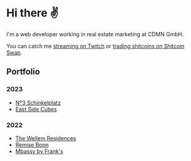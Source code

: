# Hi there ✌️

I'm a web developer working in real estate marketing at CDMN GmbH.

You can catch me [streaming on Twitch](https://twitch.tv/@einbuhrmi) or [trading shitcoins on Shitcoin Swap](https://www.shitcoinswap.com/@einbuhrmi).

## Portfolio

### 2023

- [Nº3 Schinkelplatz](https://no3-schinkelplatz.cdmn.de/en)
- [East Side Cubes](https://escneu.netlify.app)

### 2022

- [The Wellem Residences](https://www.thewellemresidences.com)
- [Remise Bonn](https://www.remise-bonn.de)
- [Mbassy by Frank's](https://www.mbassybyfranks.com)
